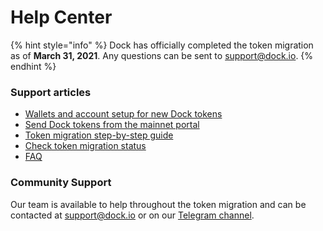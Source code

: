 # Help Center

{% hint style="info" %}
Dock has officially completed the token migration as of **March 31, 2021**. Any questions can be sent to [support@dock.io](mailto:support@dock.io).
{% endhint %}

### Support articles

* [Wallets and account setup for new Dock tokens](https://docs.dock.io/token-migration/migration-tutorial/wallets-and-account-creation)
* [Send Dock tokens from the mainnet portal](https://docs.dock.io/help-center/help-center/send-dock-tokens-from-the-mainnet-portal)
* [Token migration step-by-step guide](https://docs.dock.io/token-migration/migration-tutorial/migration-tutorial)
* [Check token migration status](https://docs.dock.io/token-migration/migration-tutorial/token-migration-status)
* [FAQ](https://docs.dock.io/token-migration/migration-tutorial/faq)

### **Community Support**

Our team is available to help throughout the token migration and can be contacted at [support@dock.io](mailto:support@dock.io) or on our [Telegram channel](https://t.me/dockio).

